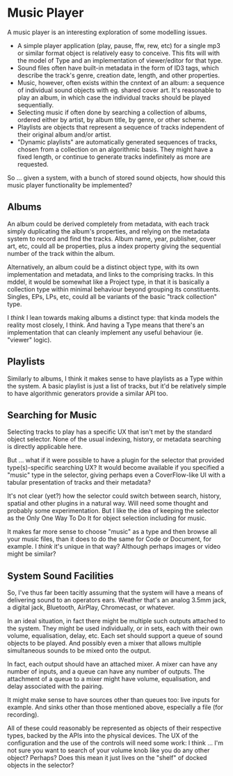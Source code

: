 # Music Player
A music player is an interesting exploration of some modelling issues.

* A simple player application (play, pause, ffw, rew, etc) for a single
  mp3 or similar format object is relatively easy to conceive.  This fits
  will with the model of Type and an implementation of viewer/editor for
  that type.
* Sound files often have built-in metadata in the form of ID3 tags,
  which describe the track's genre, creation date, length, and other
  properties.
* Music, however, often exists within the cnntext of an album: a sequence
  of individual sound objects with eg. shared cover art.  It's reasonable
  to play an album, in which case the individual tracks should be played
  sequentially.
* Selecting music if often done by searching a collection of albums,
  ordered either by artist, by album title, by genre, or other scheme.
* Playlists are objects that represent a sequence of tracks independent
  of their original album and/or artist.
* "Dynamic playlists" are automatically generated sequences of tracks,
  chosen from a collection on an algorithmic basis.  They might have a
  fixed length, or continue to generate tracks indefinitely as more
  are requested. 
  
So ... given a system, with a bunch of stored sound objects, how should
this music player functionality be implemented?

## Albums
An album could be derived completely from metadata, with each track
simply duplicating the album's properties, and relying on the metadata
system to record and find the tracks.  Album name, year, publisher,
cover art, etc, could all be properties, plus a index property giving
the sequential number of the track within the album.

Alternatively, an album could be a distinct object type, with its own
implementation and metadata, and links to the comprising tracks.  In
this mddel, it would be somewhat like a Project type, in that it is
basically a collection type within minimal behaviour beyond grouping
its constituents.  Singles, EPs, LPs, etc, could all be variants of the
basic "track collection" type.

I _think_ I lean towards making albums a distinct type: that kinda
models the reality most closely, I think.  And having a Type means that
there's an implementation that can cleanly implement any useful
behaviour (ie. "viewer" logic).

## Playlists
Similarly to albums, I think it makes sense to have playlists as a
Type within the system.  A basic playlist is just a list of tracks,
but it'd be relatively simple to have algorithmic generators provide
a similar API too.

## Searching for Music
Selecting tracks to play has a specific UX that isn't met by the 
standard object selector.  None of the usual indexing, history,
or metadata searching is directly applicable here.

But ... what if it were possible to have a plugin for the selector that
provided type(s)-specific searching UX?  It would become available if
you specified a "music" type in the selector, giving perhaps even a
CoverFlow-like UI with a tabular presentation of tracks and their
metadata?

It's not clear (yet?) how the selector could switch between search,
history, spatial and other plugins in a natural way.  Will need some
thought and probably some experimentation.  But I like the idea of
keeping the selector as the Only One Way To Do It for object selection
including for music.

It makes far more sense to choose "music" as a type and then browse
all your music files, than it does to do the same for Code or Document,
for example.  I *think* it's unique in that way?  Although perhaps 
images or video might be similar?

## System Sound Facilities
So, I've thus far been tacitly assuming that the system will have a
means of delivering sound to an operators ears.  Weather that's an
analog 3.5mm jack, a digital jack, Bluetooth, AirPlay, Chromecast, or 
whatever.

In an ideal situation, in fact there might be multiple such outputs
attached to the system.  They might be used individually, or in sets,
each with their own volume, equalisation, delay, etc.  Each set 
should support a queue of sound objects to be played.  And possibly
even a mixer that allows multiple simultaneous sounds to be mixed onto
the output.

In fact, each output should have an attached mixer.  A mixer can have
any number of inputs, and a queue can have any number of outputs.  The
attachment of a queue to a mixer might have volume, equalisation, and
delay associated with the pairing.

It might make sense to have sources other than queues too: live inputs
for example.  And sinks other than those mentioned above, especially
a file (for recording).

All of these could reasonably be represented as objects of their
respective types, backed by the APIs into the physical devices.  The
UX of the configuration and the use of the controls will need some
work: I think ... I'm not sure you want to search of your volume knob
like you do any other object?  Perhaps?  Does this mean it just lives
on the "shelf" of docked objects in the selector?

 
 